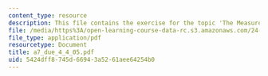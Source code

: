 ```yaml
---
content_type: resource
description: This file contains the exercise for the topic 'The Measurement Problem'.
file: /media/https%3A/open-learning-course-data-rc.s3.amazonaws.com/24-111-philosophy-of-quantum-mechanics-spring-2005/5424dff8745d66943a5261aee64254b0_a7_due_4_4_05.pdf
file_type: application/pdf
resourcetype: Document
title: a7_due_4_4_05.pdf
uid: 5424dff8-745d-6694-3a52-61aee64254b0
---
```

